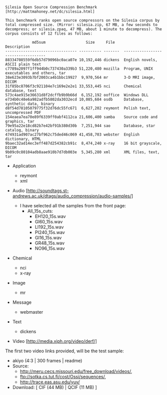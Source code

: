 ```
Silesia Open Source Compression Benchmark [http://mattmahoney.net/dc/silesia.html]

This benchmark ranks open source compressors on the Silesia corpus by total compressed size. (Mirror: silesia.zip, 67 MB, a few seconds to decompress; or silesia.zpaq, 47 MB, about 1 minute to decompress). The corpus consists of 12 files as follows:

            md5sum                  Size     File              Description
-------------------------------- ---------- -------  -----------------------------------
88334708559f6db57d79096bc0aca07e 10,192,446 dickens  English novels, ASCII plain text
c7789a2097f1ff944b0c737430a339b3 51,220,480 mozilla  Program, UNIX executables and others, tar
38e623e3093b7bf2003ca4b1bbc19927  9,970,564 mr       3-D MRI image, DICOM
31f85bc8706f3c921104e7c169e2e2e1 33,553,445 nci      Chemical database, text
573c4ae915e36631d8f2dcffb9b9b66d  6,152,192 ooffice  Windows DLL
e734b0c48e6a982adfb5802da3032ecd 10,085,684 osdb     Database, synthetic data, binary
d8f54d78105079775f32d76dc55fc671  6,627,202 reymont  Polish text, uncompressed PDF
154eaea7ea70e89f6339ff0abf4112ca 21,606,400 samba    Source code and graphics, tar
79e95a22e18cd82b7e42bf91b380d30b  7,251,944 sao      Database, star catalog, binary
474931ad907ac27bf962c75ded46c069 41,458,703 webster  English dictionary, HTML
9baec32ad14ec3eff487d254382cb91c  8,474,240 x-ray    16 bit grayscale, DICOM
9b09c0c80104adb8aae910b7d7db003e  5,345,280 xml      XML files, text, tar

```

* Application
    * reymont
    * xml

* Audio [http://soundtags.st-andrews.ac.uk/dtags/audio_compression/audio-samples/]
    * I have selected all the samples from the front page:
        * All_15s_cuts:
            * EH120_15s.wav
            * GI60_15s.wav
            * LI192_15s.wav
            * PI240_15s.wav
            * GI16_15s.wav
            * GR48_15s.wav
            * NO96_15s.wav

* Chemical
    * nci
    * x-ray

* Image
    * mr

* Message
    * webmaster

* Text
    * dickens

* Video [http://media.xiph.org/video/derf/]

The first two video links provided, will be the test sample:
* akiyo (4:3 | 300 frames | readme)
* Source:
    * http://meru.cecs.missouri.edu/free_download/videos/,
    * ftp://sotka.cs.tut.fi/cost/Ossi/sequences/,
    * http://trace.eas.asu.edu/yuv/
* Download: [ CIF (44 MB) | QCIF (11 MB) ]
